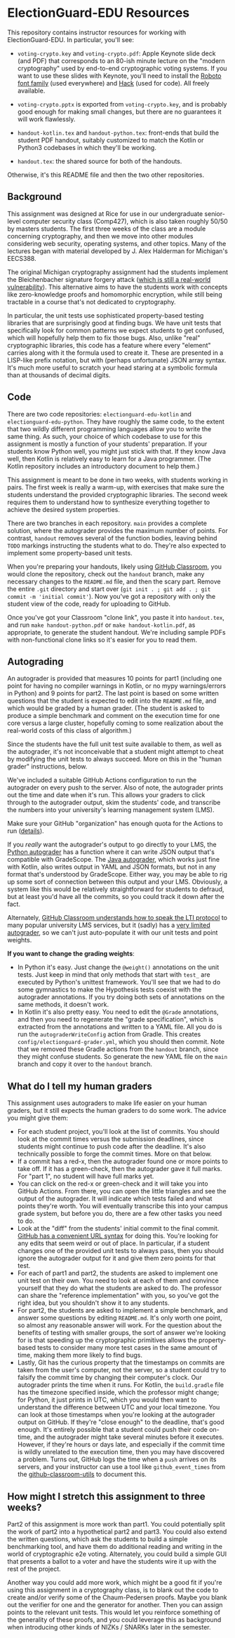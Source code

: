 # ElectionGuard-EDU Resources

This repository contains instructor resources for working with ElectionGuard-EDU. In particular,
you'll see:

- `voting-crypto.key` and `voting-crypto.pdf`: Apple Keynote slide deck (and PDF) that corresponds to an 80-ish minute lecture
on the "modern cryptography" used by end-to-end cryptographic voting systems. If you want to use these slides with Keynote,
you'll need to install the [Roboto font family](https://fonts.google.com/specimen/Roboto) (used everywhere) and [Hack](https://sourcefoundry.org/hack/) (used for code). All freely available.

- `voting-crypto.pptx` is exported from `voting-crypto.key`, and is probably good enough for making small changes, but
  there are no guarantees it will work flawlessly.

- `handout-kotlin.tex` and `handout-python.tex`: front-ends that build the student PDF handout,
suitably customized to match the Kotlin or Python3 codebases in which they'll be working.

- `handout.tex`: the shared source for both of the handouts.

Otherwise, it's this README file and then the two other repositories.

## Background

This assignment was designed at Rice for use in our undergraduate senior-level computer security class (Comp427), which is also taken roughly 50/50 by masters students. The first three weeks of the class are a module concerning cryptography, and then we move into other modules considering web security, operating systems, and other topics. Many of the lectures began with material developed by J. Alex Halderman for Michigan's EECS388.

The original Michigan cryptography assignment had the students implement the Bleichenbacher signature forgery attack ([which is still a real-world vulnerability](https://medium.com/asecuritysite-when-bob-met-alice/this-attack-has-been-around-for-20-years-and-its-back-again-with-the-bleichenbacher-oracle-a585c34c9890)). This alternative aims to have the students work with concepts like zero-knowledge proofs and homomorphic encryption, while still being tractable in a course that's not dedicated to cryptography.

In particular, the unit tests use sophisticated property-based testing libraries that are surprisingly good at finding bugs. We have unit tests that specifically look for common patterns we expect students to get confused, which will hopefully help them to fix those bugs. Also, unlike "real" cryptographic libraries, this code has a feature where every "element" carries along with it the formula used to create it. These are presented in a LISP-like prefix notation, but with (perhaps unfortunate) JSON array syntax. It's much more useful to scratch your head staring at a symbolic formula than at thousands of decimal digits.

## Code

There are two code repositories: `electionguard-edu-kotlin` and `electionguard-edu-python`. They have roughly the same code, to the
extent that two wildly different programming languages allow you to write the same thing. As such, your choice of which codebase to
use for this assignment is mostly a function of your students' preparation. If your students know Python well, you might just stick with that. If they know Java well, then Kotlin is relatively easy to learn for a Java programmer. (The Kotlin repository includes an
introductory document to help them.)

This assignment is meant to be done in two weeks, with students working in pairs. The first week is really a warm-up, with exercises that make sure the students understand the provided cryptographic libraries. The second week requires them to understand how to synthesize everything together to achieve the desired system properties.

There are two branches in each repository. `main` provides a complete solution, where the autograder provides the maximum number of points. For contrast, `handout` removes several of the function bodies, leaving behind `TODO` markings instructing the students what to do. They're also expected to implement some property-based unit tests.

When you're preparing your handouts, likely using [GitHub Classroom](https://classroom.github.com/), you would clone the repository, check out the `handout` branch, make any necessary changes to the `README.md` file, and then the scary part. Remove the entire `.git` directory and start over (`git init . ; git add . ; git commit -m 'initial commit'`). Now you've got a repository with only the student view of the code, ready for uploading to GitHub.

Once you've got your Classroom "clone link", you paste it into `handout.tex`, and run `make handout-python.pdf` or `make handout-kotlin.pdf`, as appropriate, to generate the student handout. We're including sample PDFs with non-functional clone links so it's easier for you to read them.

## Autograding

An autograder is provided that measures 10 points for part1 (including one point for having no compiler warnings in Kotlin, or no mypy warnings/errors in Python) and 9 points for part2. The last point is based on some written questions that the student is expected to edit into the `README.md` file, and which would be graded by a human grader. (The student is asked to produce a simple benchmark and comment on the execution time for one core versus a large cluster, hopefully coming to some realization about the real-world costs of this class of algorithm.)


Since the students have the full unit test suite available to them, as well as the autograder, it's not inconceivable that a student might attempt to cheat by modifying the unit tests to always succeed. More on this in the "human grader" instructions, below.

We've included a suitable GitHub Actions configuration to run the autograder on every push to the server. Also of note, the autograder prints out the time and date when it's run. This allows your graders to click through to the autograder output, skim the students' code, and transcribe the numbers into your university's learning management system (LMS).

Make sure your GitHub "organization" has enough quota for the Actions to run ([details](https://education.github.community/t/github-actions-limits-and-github-classroom/57730)).

If you *really* want the autograder's output to go directly to your LMS, the [Python autograder](https://github.com/thoward27/grade) has a function where it can write JSON output that's compatible with GradeScope. The [Java autograder](https://github.com/RiceComp215-Staff/RiceChecks), which works just fine with Kotlin, also writes output in YAML and JSON formats, but not in any format that's understood by GradeScope. Either way, you may be able to rig up some sort of connection between this output and your LMS. Obviously, a system like this would be relatively straightforward for students to defraud, but at least you'd have all the commits, so you could track it down after the fact.

Alternately, [GitHub Classroom understands how to speak the LTI protocol](https://docs.github.com/en/education/manage-coursework-with-github-classroom/teach-with-github-classroom/connect-a-learning-management-system-to-github-classroom) to many popular university LMS services, but it (sadly) has a [very limited autograder](https://docs.github.com/en/education/manage-coursework-with-github-classroom/teach-with-github-classroom/use-autograding), so we can't just auto-populate it with our unit tests and point weights.

**If you want to change the grading weights**:
- In Python it's easy. Just change the `@weight()` annotations on the unit tests. Just keep in mind that only methods that start with `test_` are executed by Python's unittest framework. You'll see that we had to do some gymnastics to make the Hypothesis tests coexist with the autograder annotations. If you try doing both sets of annotations on the same methods, it doesn't work.
- In Kotlin it's also pretty easy. You need to edit the `@Grade` annotations, and then you need to regenerate the "grade specification", which is extracted from the annotations and written to a YAML file. All you do is run the `autograderWriteConfig` action from Gradle. This creates `config/electionguard-grader.yml`, which you should then commit. Note that we removed these Gradle actions from the `handout` branch, since they might confuse students. So generate the new YAML file on the `main` branch and copy it over to the `handout` branch.

## What do I tell my human graders

This assignment uses autograders to make life easier on your human graders, but it still expects the human graders to do some work. The advice you might give them:

- For each student project, you'll look at the list of commits. You should look at the commit times versus the submission deadlines, since students might continue to push code after the deadline. It's also technically possible to forge the commit times. More on that below.
- If a commit has a red-x, then the autograder found one or more points to take off. If it has a green-check, then the autograder gave it full marks. For "part 1", no student will have full marks yet.
- You can click on the red-x or green-check and it will take you into GitHub Actions. From there, you can open the little triangles and see the output of the autograder. It will indicate which tests failed and what points they're worth. You will eventually transcribe this into your campus grade system, but before you do, there are a few other tasks you need to do.
- Look at the "diff" from the students' initial commit to the final commit. [GitHub has a convenient URL syntax](https://docs.github.com/en/github/committing-changes-to-your-project/viewing-and-comparing-commits/comparing-commits) for doing this.
You're looking for any edits that seem weird or out of place. In particular, if a student changes one of the provided unit tests to always pass, then you should ignore the autograder output for it and give them zero points for that test.
- For each of part1 and part2, the students are asked to implement one unit test on their own. You need to look at each of them and convince yourself that they do what the students are asked to do. The professor can share the "reference implementation" with you, so you've got the right idea, but you shouldn't show it to any students.
- For part2, the students are asked to implement a simple benchmark, and answer some questions by editing `README.md`. It's only worth one point, so almost any reasonable answer will work. For the question about the benefits of testing with smaller groups, the sort of answer we're looking for is that speeding up the cryptographic primitives allows the property-based tests to consider many more test cases in the same amount of time, making them more likely to find bugs.
- Lastly, Git has the curious property that the timestamps on commits are taken from the user's computer, not the server, so a student could try to falsify the commit time by changing their computer's clock. Our autograder prints the time when it runs. For Kotlin, the `build.gradle` file has the timezone specified inside, which the professor might change; for Python, it just prints in UTC, which you would then want to understand the difference between UTC and your local timezone. You can look at those timestamps when you're looking at the autograder output on GitHub. If they're "close enough" to the deadline, that's good enough. It's entirely possible that a student could push their code on-time, and the autograder might take several minutes before it executes. However, if they're hours or days late, and especially if the commit time is wildly unrelated to the execution time, then you may have discovered a problem. Turns out, GitHub logs the time when a `push` arrives on its servers, and your instructor can use a tool like `github_event_times` from the [github-classroom-utils](https://github.com/danwallach/github-classroom-utils) to document this.

## How might I stretch this assignment to three weeks?

Part2 of this assignment is more work than part1. You could potentially split the work of part2 into a hypothetical part2 and part3. You could also extend the written questions, which ask the students to build a simple benchmarking tool, and have them do additional reading and writing in the world of cryptographic e2e voting. Alternately, you could build a simple GUI that presents a ballot to a voter and have the students wire it up with the rest of the project.

Another way you could add more work, which might be a good fit if you're using this assignment in a cryptography class, is to blank out the code to create and/or verify some of the Chaum-Pedersen proofs. Maybe you blank out the verifier for one and the generator for another. Then you can assign points to the relevant unit tests. This would let you reinforce something of the generality of these proofs, and you could leverage this as background when introducing other kinds of NIZKs / SNARKs later in the semester.
